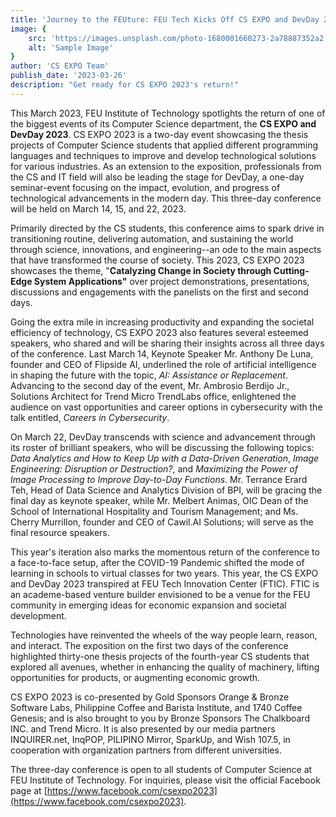 ```yaml
---
title: 'Journey to the FEUture: FEU Tech Kicks Off CS EXPO and DevDay 2023 Featuring Innovations in Technology'
image: {
    src: 'https://images.unsplash.com/photo-1680001660273-2a78887352a2',
    alt: 'Sample Image'
}
author: 'CS EXPO Team'
publish_date: '2023-03-26'
description: "Get ready for CS EXPO 2023's return!"
---
```

This March 2023, FEU Institute of Technology spotlights the return of
one of the biggest events of its Computer Science department, the **CS
EXPO and DevDay 2023**. CS EXPO 2023 is a two-day event showcasing the
thesis projects of Computer Science students that applied different
programming languages and techniques to improve and develop
technological solutions for various industries. As an extension to the
exposition, professionals from the CS and IT field will also be leading
the stage for DevDay, a one-day seminar-event focusing on the impact,
evolution, and progress of technological advancements in the modern day.
This three-day conference will be held on March 14, 15, and 22, 2023.

Primarily directed by the CS students, this conference aims to spark
drive in transitioning routine, delivering automation, and sustaining
the world through science, innovations, and engineering--an ode to the
main aspects that have transformed the course of society. This 2023, CS
EXPO 2023 showcases the theme, "**Catalyzing Change in Society through
Cutting-Edge System Applications"** over project demonstrations,
presentations, discussions and engagements with the panelists on the
first and second days.

Going the extra mile in increasing productivity and expanding the
societal efficiency of technology, CS EXPO 2023 also features several
esteemed speakers, who shared and will be sharing their insights across
all three days of the conference. Last March 14, Keynote Speaker Mr.
Anthony De Luna, founder and CEO of Flipside AI, underlined the role of
artificial intelligence in shaping the future with the topic, *AI:
Assistance or Replacement*. Advancing to the second day of the event,
Mr. Ambrosio Berdijo Jr., Solutions Architect for Trend Micro TrendLabs
office, enlightened the audience on vast opportunities and career
options in cybersecurity with the talk entitled, *Careers in
Cybersecurity*.

On March 22, DevDay transcends with science and advancement through its
roster of brilliant speakers, who will be discussing the following
topics: *Data Analytics and How to Keep Up with a Data-Driven
Generation*, *Image Engineering: Disruption or Destruction?*, and
*Maximizing the Power of Image Processing to Improve Day-to-Day
Functions*. Mr. Terrance Erard Teh, Head of Data Science and Analytics
Division of BPI, will be gracing the final day as keynote speaker, while
Mr. Melbert Animas, OIC Dean of the School of International Hospitality
and Tourism Management; and Ms. Cherry Murrillon, founder and CEO of
Cawil.AI Solutions; will serve as the final resource speakers.

This year's iteration also marks the momentous return of the conference
to a face-to-face setup, after the COVID-19 Pandemic shifted the mode of
learning in schools to virtual classes for two years. This year, the CS
EXPO and DevDay 2023 transpired at FEU Tech Innovation Center (FTIC).
FTIC is an academe-based venture builder envisioned to be a venue for
the FEU community in emerging ideas for economic expansion and societal
development.

Technologies have reinvented the wheels of the way people learn, reason,
and interact. The exposition on the first two days of the conference
highlighted thirty-one thesis projects of the fourth-year CS students
that explored all avenues, whether in enhancing the quality of
machinery, lifting opportunities for products, or augmenting economic
growth.

CS EXPO 2023 is co-presented by Gold Sponsors Orange & Bronze Software Labs, Philippine Coffee and Barista Institute, and 1740 Coffee Genesis; and is also brought to you by Bronze Sponsors The Chalkboard INC. and Trend Micro. It is also presented by our media partners INQUIRER.net, InqPOP, PILIPINO Mirror, SparkUp, and Wish 107.5, in cooperation with organization partners from different universities.

The three-day conference is open to all students of Computer Science at
FEU Institute of Technology. For inquiries, please visit the official
Facebook page at
[https://www.facebook.com/csexpo2023](https://www.facebook.com/csexpo2023).